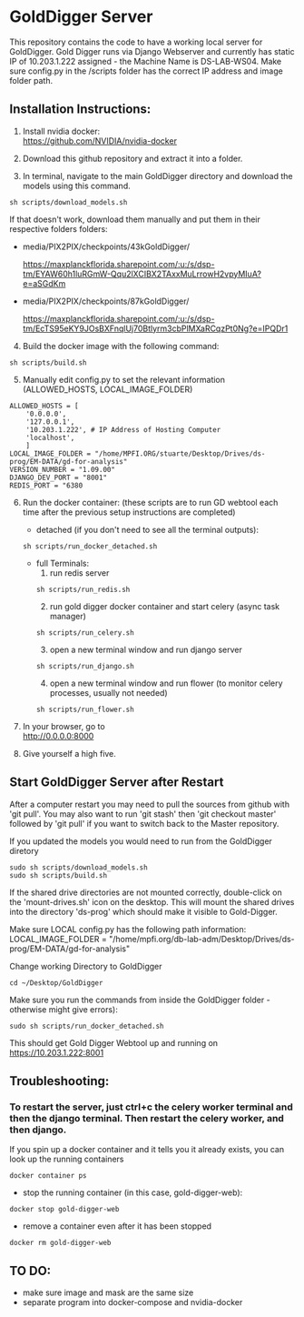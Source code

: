 # GoldDigger Server

This repository contains the code to have a working local server for GoldDigger.
Gold Digger runs via Django Webserver and currently has static IP of 10.203.1.222 assigned - the Machine Name is DS-LAB-WS04.
Make sure config.py in the /scripts folder has the correct IP address and image folder path.

## Installation Instructions:

1. Install nvidia docker:  
    https://github.com/NVIDIA/nvidia-docker

2. Download this github repository and extract it into a folder.

3. In terminal, navigate to the main GoldDigger directory and download the models using this command.
```
sh scripts/download_models.sh
```

If that doesn't work, download them manually and put them in their respective folders folders:

- media/PIX2PIX/checkpoints/43kGoldDigger/  

    https://maxplanckflorida.sharepoint.com/:u:/s/dsp-tm/EYAW60h1luRGmW-Qqu2lXCIBX2TAxxMuLrrowH2vpyMIuA?e=aSGdKm

- media/PIX2PIX/checkpoints/87kGoldDigger/  

    https://maxplanckflorida.sharepoint.com/:u:/s/dsp-tm/EcTS95eKY9JOsBXFnqlUj70Btlyrm3cbPlMXaRCqzPt0Ng?e=IPQDr1
    
4. Build the docker image with the following command:
```
sh scripts/build.sh
```
5. Manually edit config.py to set the relevant information (ALLOWED_HOSTS, LOCAL_IMAGE_FOLDER)
```
ALLOWED_HOSTS = [
    '0.0.0.0',
    '127.0.0.1',
    '10.203.1.222', # IP Address of Hosting Computer
    'localhost',
    ]
LOCAL_IMAGE_FOLDER = "/home/MPFI.ORG/stuarte/Desktop/Drives/ds-prog/EM-DATA/gd-for-analysis"
VERSION_NUMBER = "1.09.00"
DJANGO_DEV_PORT = "8001"
REDIS_PORT = "6380
```

6. Run the docker container: (these scripts are to run GD webtool each time after the previous setup instructions are completed) 
    - detached (if you don't need to see all the terminal outputs):
    ```
    sh scripts/run_docker_detached.sh

    ```
    - full Terminals:
        1. run redis server  
        ```
        sh scripts/run_redis.sh
        ```
        2. run gold digger docker container and start celery (async task manager)
        ```
        sh scripts/run_celery.sh
      
        ```
        3. open a new terminal window and run django server
        ```
        sh scripts/run_django.sh
        ```
        4. open a new terminal window and run flower (to monitor celery processes, usually not needed)
        ```
        sh scripts/run_flower.sh
        ```


7. In your browser, go to   
    http://0.0.0.0:8000

8. Give yourself a high five.

## Start GoldDigger Server after Restart
After a computer restart you may need to pull the sources from github with 'git pull'. You may also want to run 'git stash' then 'git checkout master' followed by 'git pull' if you want to switch back to the Master repository.

If you updated the models you would need to run from the GoldDigger diretory

```
sudo sh scripts/download_models.sh
sudo sh scripts/build.sh
```

If the shared drive directories are not mounted correctly, double-click on the 'mount-drives.sh' icon on the desktop. This will mount the shared drives into the directory 'ds-prog' which should make it visible to Gold-Digger.

Make sure LOCAL config.py has the following path information:
LOCAL_IMAGE_FOLDER = "/home/mpfi.org/db-lab-adm/Desktop/Drives/ds-prog/EM-DATA/gd-for-analysis"

Change working Directory to GoldDigger 
```
cd ~/Desktop/GoldDigger
```
Make sure you run the commands from inside the GoldDigger folder - otherwise might give errors):
```
sudo sh scripts/run_docker_detached.sh
```
This should get Gold Digger Webtool up and running on https://10.203.1.222:8001




## Troubleshooting:

### To restart the server, just ctrl+c the celery worker terminal and then the django terminal. Then restart the celery worker, and then django.

If you spin up a docker container and it tells you it already exists, you can
look up the running containers
```
docker container ps
```
- stop the running container (in this case, gold-digger-web):
```
docker stop gold-digger-web
```
- remove a container even after it has been stopped
```
docker rm gold-digger-web
```

## TO DO:

- make sure image and mask are the same size
- separate program into docker-compose and nvidia-docker
